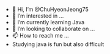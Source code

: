 - 👋 Hi, I’m @ChuHyeonJeong75
- 👀 I’m interested in ...
- 🌱 I’m currently learning Java
- 💞️ I’m looking to collaborate on ...
- 📫 How to reach me ...
- Studying java is fun but also difficult


<!---
ChuHyeonJeong75/ChuHyeonJeong75 is a ✨ special ✨ repository because its `README.md` (this file) appears on your GitHub profile.
You can click the Preview link to take a look at your changes.
--->
